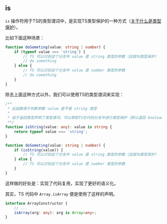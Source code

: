 ## is

`is` 操作符用于TS的类型谓词中，是实现TS类型保护的一种方式（[关于什么是类型保护](https://link.juejin.cn/?target=https%3A%2F%2Fwww.typescriptlang.org%2Fdocs%2Fhandbook%2Fadvanced-types.html%23typeof-type-guards "https://www.typescriptlang.org/docs/handbook/advanced-types.html#typeof-type-guards")）。

比如下面这种场景：

```typescript
function doSometing(value: string | number) {
    if (typeof value === 'string') {
        // TS 可以识别这个分支中 value 是 string 类型的参数（这就叫类型保护）
        // do something
    } else {
        // TS 可以识别这个分支中 value 是 number 类型的参数
        // do something
    }
}
```

除去上面这种方式以外，我们可以使用TS的类型谓词来实现：

```typescript
/**
 * 此函数用于判断参数 value 是不是 string 类型
 * 
 * 由于返回类型声明了类型谓词，可以帮助TS在代码分支中进行类型保护（默认返回 boolean 类型是没办法做到的）
 **/
function isString(value: any): value is string {
    return typeof value === 'string';
}

function doSometing(value: string | number) {
    if (isString(value)) {
        // TS 可以识别这个分支中 value 是 string 类型的参数（这就叫类型保护）
    } else {
        // TS 可以识别这个分支中 value 是 number 类型的参数
    }
}
```

这样做的好处是：实现了代码复用，实现了更好的语义化。

其实，TS 代码中 `Array.isArray` 便是使用了这样的声明。

```typescript
interface ArrayConstructor {
    // ...
    isArray(arg: any): arg is Array<any>;
}
```

